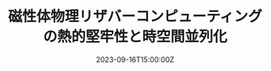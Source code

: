 ---
title: 磁性体物理リザバーコンピューティングの熱的堅牢性と時空間並列化

event: 日本物理学会第78回年次大会
event_url: 

location: 東北大学
summary: Oral talk / Domestic conference

# Talk start and end times.
#   End time can optionally be hidden by prefixing the line with `#`.
date: '2023-09-16T15:00:00Z'
all_day: true


authors: [小林海翔、 求幸年]
tags: [Recent, Oral, Domestic]

# Is this a featured talk? (true/false)
featured: false

---